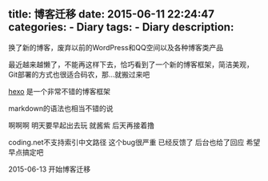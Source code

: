 title: 博客迁移
date: 2015-06-11 22:24:47
categories: 
	- Diary
tags: 
	- Diary
description:  
------
换了新的博客，废弃以前的WordPress和QQ空间以及各种博客类产品


最近越来越懒了，不能再这样下去，恰巧看到了一个新的博客框架，简洁美观，Git部署的方式也很适合码农，那...就搬过来吧
<!--more-->

 [hexo](http://hexo.io/) 是一个非常不错的博客框架

 markdown的语法也相当不错的说

 啊啊啊  明天要早起出去玩  就酱紫 后天再接着撸

 coding.net不支持索引中文路径  这个bug很严重
 已经反馈了  后台也给了回应 希望早点搞定吧   

 
 2015-06-13
 开始博客迁移
